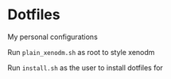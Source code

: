 # Dotfiles

My personal configurations

Run `plain_xenodm.sh` as root to style xenodm

Run `install.sh` as the user to install dotfiles for
